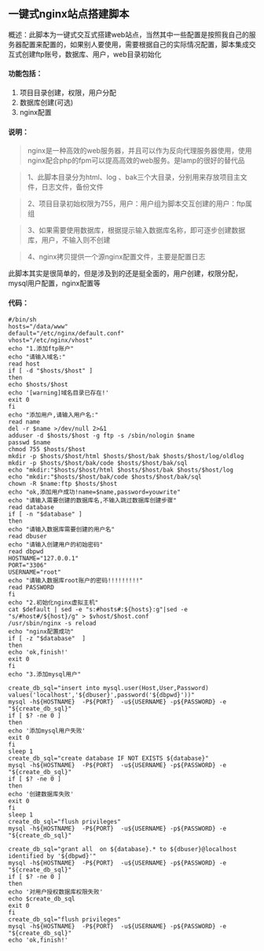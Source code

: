 ## 一键式nginx站点搭建脚本 ##

概述：此脚本为一键式交互式搭建web站点，当然其中一些配置是按照我自己的服务器配置来配置的，如果别人要使用，需要根据自己的实际情况配置，脚本集成交互式创建ftp账号，数据库、用户，web目录初始化

#### 功能包括： ####

1. 项目目录创建，权限，用户分配
2. 数据库创建(可选)
3. nginx配置

#### 说明： ####

> nginx是一种高效的web服务器，并且可以作为反向代理服务器使用，使用nginx配合php的fpm可以提高高效的web服务。是lamp的很好的替代品

> 1、此脚本目录分为html、log 、bak三个大目录，分别用来存放项目主文件，日志文件，备份文件

> 2、项目目录初始权限为755，用户：用户组为脚本交互创建的用户：ftp属组

> 3、如果需要使用数据库，根据提示输入数据库名称，即可逐步创建数据库，用户，不输入则不创建

> 4、nginx拷贝提供一个源nginx配置文件，主要是配置日志

此脚本其实是很简单的，但是涉及到的还是挺全面的，用户创建，权限分配，mysql用户配置，nginx配置等

#### 代码： ####

	#/bin/sh
	hosts="/data/www"
	default="/etc/nginx/default.conf"
	vhost="/etc/nginx/vhost"
	echo "1.添加ftp账户"
	echo "请输入域名:"
	read host
	if [ -d "$hosts/$host" ]
	then
	echo $hosts/$host
	echo '[warning]域名目录已存在!'
	exit 0
	fi
	echo "添加用户,请输入用户名:"
	read name
	del -r $name >/dev/null 2>&1
	adduser -d $hosts/$host -g ftp -s /sbin/nologin $name
	passwd $name
	chmod 755 $hosts/$host
	mkdir -p $hosts/$host/html $hosts/$host/bak $hosts/$host/log/oldlog
	mkdir -p $hosts/$host/bak/code $hosts/$host/bak/sql
	echo "mkdir:"$hosts/$host/html $hosts/$host/bak $hosts/$host/log
	echo "mkdir:"$hosts/$host/bak/code $hosts/$host/bak/sql
	chown -R $name:ftp $hosts/$host
	echo "ok,添加用户成功!name=$name,password=youwrite"
	echo "请输入需要创建的数据库名,不输入跳过数据库创建步骤"
	read database
	if [ -n "$database" ]
	then
	echo "请输入数据库需要创建的用户名"
	read dbuser
	echo "请输入创建用户的初始密码"
	read dbpwd
	HOSTNAME="127.0.0.1"
	PORT="3306"
	USERNAME="root"
	echo "请输入数据库root账户的密码!!!!!!!!!"
	read PASSWORD
	fi
	echo "2.初始化nginx虚拟主机"
	cat $default | sed -e "s:#hosts#:${hosts}:g"|sed -e "s/#host#/${host}/g" > $vhost/$host.conf
	/usr/sbin/nginx -s reload
	echo "nginx配置成功"
	if [ -z "$database"  ]
	then
	echo 'ok,finish!'
	exit 0
	fi
	echo "3.添加mysql用户"
	
	create_db_sql="insert into mysql.user(Host,User,Password) values('localhost','${dbuser}',password('${dbpwd}'))"
	mysql -h${HOSTNAME}  -P${PORT}  -u${USERNAME} -p${PASSWORD} -e "${create_db_sql}"
	if [ $? -ne 0 ]
	then
	echo '添加mysql用户失败'
	exit 0
	fi
	sleep 1
	create_db_sql="create database IF NOT EXISTS ${database}"
	mysql -h${HOSTNAME}  -P${PORT}  -u${USERNAME} -p${PASSWORD} -e "${create_db_sql}"
	if [ $? -ne 0 ]
	then
	echo '创建数据库失败'
	exit 0
	fi
	sleep 1
	create_db_sql="flush privileges"
	mysql -h${HOSTNAME}  -P${PORT}  -u${USERNAME} -p${PASSWORD} -e "${create_db_sql}"
	
	create_db_sql="grant all  on ${database}.* to ${dbuser}@localhost identified by '${dbpwd}'"
	mysql -h${HOSTNAME}  -P${PORT}  -u${USERNAME} -p${PASSWORD} -e "${create_db_sql}"
	if [ $? -ne 0 ]
	then
	echo '对用户授权数据库权限失败'
	echo $create_db_sql
	exit 0
	fi
	create_db_sql="flush privileges"
	mysql -h${HOSTNAME}  -P${PORT}  -u${USERNAME} -p${PASSWORD} -e "${create_db_sql}"
	echo 'ok,finish!'